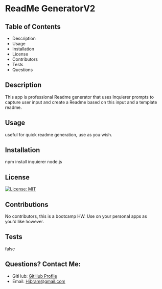 # ReadMe GeneratorV2

## Table of Contents
* Description
* Usage
* Installation
* License
* Contributors
* Tests
* Questions
  
## Description
This app is professional Readme generator that uses Inquierer prompts to capture user input and create a Readme based on this input and a template readme.
  
## Usage
useful for quick readme generation, use as you wish.
  
## Installation
npm install inquierer node.js
  
## License
[![License: MIT](https://img.shields.io/badge/License-MIT-yellow.svg)](https://opensource.org/licenses/MIT)
  
## Contributions
No contributors, this is a bootcamp HW. Use on your personal apps as you'd like however.
  
## Tests
false
  
## Questions? Contact Me:
* GitHub: [GitHub Profile](https://github.com/Hibram007)
* Email: Hibram@gmail.com
  